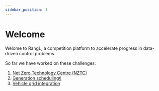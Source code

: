 ```yaml
---
sidebar_position: 1
---
```


# Welcome

Welome to RangL, a competition platform to accelerate progress in data-driven control problems.

So far we have worked on these challenges:

1. [Net Zero Technology Centre (NZTC)](https://challenges.rangl.org/web/challenges/challenge-page/1/overview)
2. [Generation scheduling¢](https://gitlab.com/rangl-public/generation-scheduling-challenge-january-2021)
3. [Vehicle grid integration](challenges/vgi.md)
